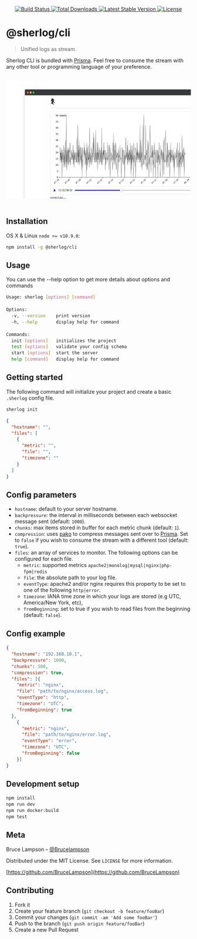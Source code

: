 <p align="center">
    <a href="https://travis-ci.com/sherl0g/cli">
        <img src="https://img.shields.io/travis/sherl0g/cli/main.svg?logo=travis" alt="Build Status">
    </a>
    <a href="https://www.npmjs.com/package/@sherlog/cli">
        <img src="https://img.shields.io/npm/dt/@sherlog/cli" alt="Total Downloads">
    </a>
    <a href="https://www.npmjs.com/package/@sherlog/cli">
        <img src="https://img.shields.io/npm/v/@sherlog/cli.svg?logo=npm" alt="Latest Stable Version">
    </a>
    <a href="https://github.com/sherl0g/cli/blob/main/LICENSE">
        <img src="https://img.shields.io/packagist/l/laravel/jetstream" alt="License">
    </a>
</p>

# @sherlog/cli
> Unified logs as stream.

Sherlog CLI is bundled with [Prisma](https://github.com/sherl0g/prisma). Feel free to consume the stream with any other tool or programming language of your preference.

<p align="center">
  <br>
  <img src="prisma-social.png" alt="Prisma Client" width="640" height="320">
  <br>
  <br>
</p>


## Installation

OS X & Linux `node >= v10.9.0`:

```sh
npm install -g @sherlog/cli
```


## Usage

You can use the --help option to get more details about options and commands

```sh
Usage: sherlog [options] [command]

Options:
  -v, --version    print version
  -h, --help       display help for command

Commands:
  init [options]   initializes the project
  test [options]   validate your config schema
  start [options]  start the server
  help [command]   display help for command
```
## Getting started

The following command will initialize your project and create a basic `.sherlog` config file.
```sh
sherlog init
```
```json
{
  "hostname": "",
  "files": [
    {
      "metric": "",
      "file": "",
      "timezone": ""
    }
  ]
}
```
## Config parameters

* `hostname`:  default to your server hostname.
* `backpressure`: the interval in milliseconds between each websocket message sent (default: `1000`).
* `chunks`: max items stored in buffer for each metric chunk (default: `1`).
* `compression`: uses [pako](https://github.com/nodeca/pako) to compress messages sent over to [Prisma](https://github.com/sherl0g/prisma). Set to `false` if you wish to consume the stream with a different tool  (default: `true`).
* `files`: an array of services to monitor. The following options can be configured for each file.
  * `metric`: supported metrics `apache2|monolog|mysql|nginx|php-fpm|redis`
  * `file`: the absolute path to your log file.
  * `eventType`: apache2 and/or nginx requires this property to be set to one of the following `http|error`.
  * `timezone`: IANA time zone in which your logs are stored (e.g UTC, America/New York, etc),
  * `fromBeginning`: set to true if you wish to read files from the beginning  (default: `false`).


## Config example

```json
{
  "hostname": "192.168.10.1",
  "backpressure": 1000,
  "chunks": 500,
  "compression": true,
  "files": [{
    "metric": "nginx",
    "file": "path/to/nginx/access.log",
    "eventType": "http",
    "timezone": "UTC",
    "fromBeginning": true
  },
    {
      "metric": "nginx",
      "file": "path/to/nginx/error.log",
      "eventType": "error",
      "timezone": "UTC",
      "fromBeginning": false
    }]
}
```


## Development setup

```sh
npm install
npm run dev
npm run docker:build
npm test
```

## Meta

Bruce Lampson – [@Brucelampson](https://twitter.com/Brucelampson)

Distributed under the MIT License. See `LICENSE` for more information.

[https://github.com/BruceLampson](https://github.com/BruceLampson)

## Contributing

1. Fork it
2. Create your feature branch (`git checkout -b feature/fooBar`)
3. Commit your changes (`git commit -am 'Add some fooBar'`)
4. Push to the branch (`git push origin feature/fooBar`)
5. Create a new Pull Request
